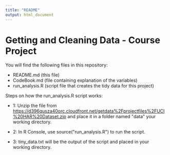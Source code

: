 ```yaml
---
title: "README"
output: html_document
---
```


Getting and Cleaning Data - Course Project
===========================================

You will find the following files in this repository:
- README.md (this file)
- CodeBook.md (file containing explanation of the variables)
- run_analysis.R (script file that creates the tidy data for this project)


Steps on how the run_analysis.R script works:
- 1: Unzip the file from https://d396qusza40orc.cloudfront.net/getdata%2Fprojectfiles%2FUCI%20HAR%20Dataset.zip and place it in a folder named "data" your working directory. 

- 2: In R Console, use source("run_analysis.R") to run the script.

- 3: tiny_data.txt will be the output of the script and placed in your working directory.